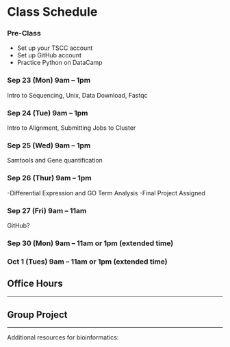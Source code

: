 
# Class Schedule 

### Pre-Class
- Set up your TSCC account
- Set up GitHub account 
- Practice Python on DataCamp

### Sep 23 (Mon) 9am – 1pm 
Intro to Sequencing, Unix, Data Download, Fastqc


### Sep 24 (Tue) 9am – 1pm 
Intro to Alignment, Submitting Jobs to Cluster

### Sep 25 (Wed) 9am – 1pm
Samtools and Gene quantification


### Sep 26 (Thur) 9am – 1pm
-Differential Expression and GO Term Analysis
-Final Project Assigned


### Sep 27 (Fri) 9am – 11am 
GitHub? 

### Sep 30 (Mon) 9am – 11am or 1pm (extended time)

### Oct 1 (Tues) 9am – 11am or 1pm (extended time) 


## Office Hours

*************************************************************************

## Group Project
 
 
 
 
*************************************************************************

Additional resources for bioinformatics:




